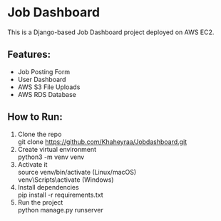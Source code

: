 # Job Dashboard

This is a Django-based Job Dashboard project deployed on AWS EC2.

## Features:
- Job Posting Form
- User Dashboard
- AWS S3 File Uploads
- AWS RDS Database

## How to Run:
1. Clone the repo  
   git clone https://github.com/Khaheyraa/Jobdashboard.git
2. Create virtual environment  
   python3 -m venv venv
3. Activate it  
   source venv/bin/activate (Linux/macOS)  
   venv\Scripts\activate (Windows)
4. Install dependencies  
   pip install -r requirements.txt
5. Run the project  
   python manage.py runserver
